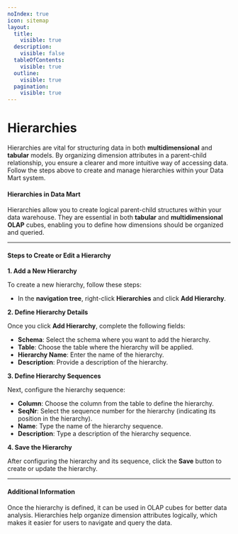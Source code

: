 ```yaml
---
noIndex: true
icon: sitemap
layout:
  title:
    visible: true
  description:
    visible: false
  tableOfContents:
    visible: true
  outline:
    visible: true
  pagination:
    visible: true
---
```


# Hierarchies

Hierarchies are vital for structuring data in both **multidimensional** and **tabular** models. By organizing dimension attributes in a parent-child relationship, you ensure a clearer and more intuitive way of accessing data. Follow the steps above to create and manage hierarchies within your Data Mart system.

#### **Hierarchies in Data Mart**

Hierarchies allow you to create logical parent-child structures within your data warehouse. They are essential in both **tabular** and **multidimensional OLAP** cubes, enabling you to define how dimensions should be organized and queried.

***

#### **Steps to Create or Edit a Hierarchy**

**1. Add a New Hierarchy**

To create a new hierarchy, follow these steps:

* In the **navigation tree**, right-click **Hierarchies** and click **Add Hierarchy**.

**2. Define Hierarchy Details**

Once you click **Add Hierarchy**, complete the following fields:

* **Schema**: Select the schema where you want to add the hierarchy.
* **Table**: Choose the table where the hierarchy will be applied.
* **Hierarchy Name**: Enter the name of the hierarchy.
* **Description**: Provide a description of the hierarchy.

**3. Define Hierarchy Sequences**

Next, configure the hierarchy sequence:

* **Column**: Choose the column from the table to define the hierarchy.
* **SeqNr**: Select the sequence number for the hierarchy (indicating its position in the hierarchy).
* **Name**: Type the name of the hierarchy sequence.
* **Description**: Type a description of the hierarchy sequence.

**4. Save the Hierarchy**

After configuring the hierarchy and its sequence, click the **Save** button to create or update the hierarchy.

***

#### **Additional Information**

Once the hierarchy is defined, it can be used in OLAP cubes for better data analysis. Hierarchies help organize dimension attributes logically, which makes it easier for users to navigate and query the data.
